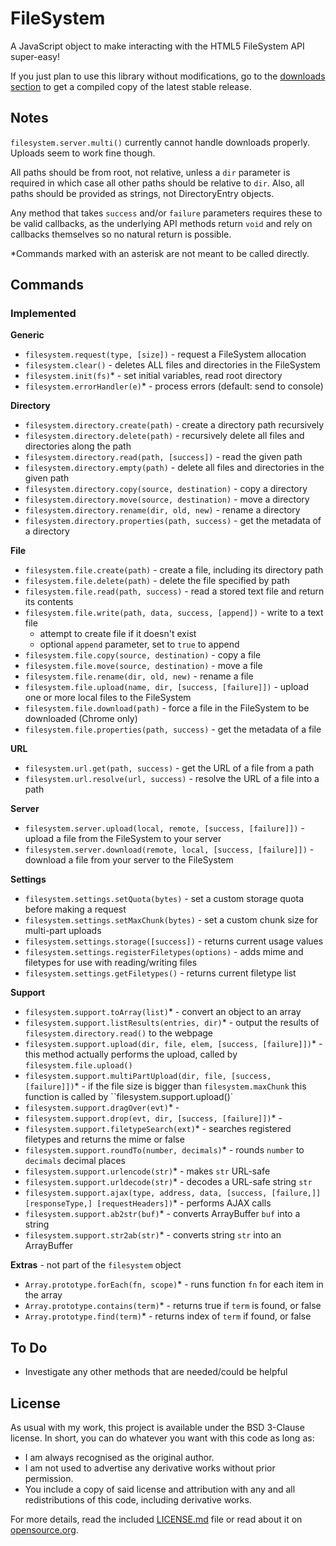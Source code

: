 # FileSystem #

A JavaScript object to make interacting with the HTML5 FileSystem API super-easy!

If you just plan to use this library without modifications, go to the [downloads section](https://github.com/Ultrabenosaurus/HTML5FileSystem/downloads) to get a compiled copy of the latest stable release.

## Notes ##

`filesystem.server.multi()` currently cannot handle downloads properly. Uploads seem to work fine though.

All paths should be from root, not relative, unless a `dir` parameter is required in which case all other paths should be relative to `dir`. Also, all paths should be provided as strings, not DirectoryEntry objects.

Any method that takes `success` and/or `failure` parameters requires these to be valid callbacks, as the underlying API methods return `void` and rely on callbacks themselves so no natural return is possible.

*Commands marked with an asterisk are not meant to be called directly.

## Commands ##

### Implemented ###

**Generic**

* `filesystem.request(type, [size])` - request a FileSystem allocation
* `filesystem.clear()` - deletes ALL files and directories in the FileSystem
* `filesystem.init(fs)`* - set initial variables, read root directory
* `filesystem.errorHandler(e)`* - process errors (default: send to console)

**Directory**

* `filesystem.directory.create(path)` - create a directory path recursively
* `filesystem.directory.delete(path)` - recursively delete all files and directories along the path
* `filesystem.directory.read(path, [success])` - read the given path
* `filesystem.directory.empty(path)` - delete all files and directories in the given path
* `filesystem.directory.copy(source, destination)` - copy a directory
* `filesystem.directory.move(source, destination)` - move a directory
* `filesystem.directory.rename(dir, old, new)` - rename a directory
* `filesystem.directory.properties(path, success)` - get the metadata of a directory

**File**

* `filesystem.file.create(path)` - create a file, including its directory path
* `filesystem.file.delete(path)` - delete the file specified by path
* `filesystem.file.read(path, success)` - read a stored text file and return its contents
* `filesystem.file.write(path, data, success, [append])` - write to a text file
    * attempt to create file if it doesn't exist
    * optional `append` parameter, set to `true` to append
* `filesystem.file.copy(source, destination)` - copy a file
* `filesystem.file.move(source, destination)` - move a file
* `filesystem.file.rename(dir, old, new)` - rename a file
* `filesystem.file.upload(name, dir, [success, [failure]])` - upload one or more local files to the FileSystem
* `filesystem.file.download(path)` - force a file in the FileSystem to be downloaded (Chrome only)
* `filesystem.file.properties(path, success)` - get the metadata of a file

**URL**

* `filesystem.url.get(path, success)` - get the URL of a file from a path
* `filesystem.url.resolve(url, success)` - resolve the URL of a file into a path

**Server**

* `filesystem.server.upload(local, remote, [success, [failure]])` - upload a file from the FileSystem to your server
* `filesystem.server.download(remote, local, [success, [failure]])` - download a file from your server to the FileSystem

**Settings**

* `filesystem.settings.setQuota(bytes)` - set a custom storage quota before making a request
* `filesystem.settings.setMaxChunk(bytes)` - set a custom chunk size for multi-part uploads
* `filesystem.settings.storage([success])` - returns current usage values
* `filesystem.settings.registerFiletypes(options)` - adds mime and filetypes for use with reading/writing files
* `filesystem.settings.getFiletypes()` - returns current filetype list

**Support**

* `filesystem.support.toArray(list)`* - convert an object to an array
* `filesystem.support.listResults(entries, dir)`* - output the results of `filesystem.directory.read()` to the webpage
* `filesystem.support.upload(dir, file, elem, [success, [failure]])`* - this method actually performs the upload, called by `filesystem.file.upload()`
* `filesystem.support.multiPartUpload(dir, file, [success, [failure]])`* - if the file size is bigger than `filesystem.maxChunk` this function is called by ``filesystem.support.upload()`
* `filesystem.support.dragOver(evt)`* - 
* `filesystem.support.drop(evt, dir, [success, [failure]])`* - 
* `filesystem.support.filetypeSearch(ext)`* - searches registered filetypes and returns the mime or false
* `filesystem.support.roundTo(number, decimals)`* - rounds `number` to `decimals` decimal places
* `filesystem.support.urlencode(str)`* - makes `str` URL-safe
* `filesystem.support.urldecode(str)`* - decodes a URL-safe string `str`
* `filesystem.support.ajax(type, address, data, [success, [failure,]] [responseType,] [requestHeaders])`* - performs AJAX calls
* `filesystem.support.ab2str(buf)`* - converts ArrayBuffer `buf` into a string
* `filesystem.support.str2ab(str)`* - converts string `str` into an ArrayBuffer

**Extras** - not part of the `filesystem` object

* `Array.prototype.forEach(fn, scope)`* - runs function `fn` for each item in the array
* `Array.prototype.contains(term)`* - returns true if `term` is found, or false
* `Array.prototype.find(term)`* - returns index of `term` if found, or false

## To Do ##

* Investigate any other methods that are needed/could be helpful

## License ##

As usual with my work, this project is available under the BSD 3-Clause license. In short, you can do whatever you want with this code as long as:

* I am always recognised as the original author.
* I am not used to advertise any derivative works without prior permission.
* You include a copy of said license and attribution with any and all redistributions of this code, including derivative works.

For more details, read the included [LICENSE.md](https://github.com/Ultrabenosaurus/HTML5FileSystem/blob/master/LICENSE.md) file or read about it on [opensource.org](http://opensource.org/licenses/BSD-3-Clause).